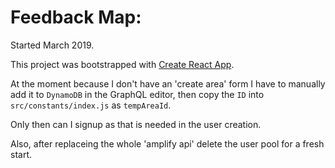 # Feedback Map:

Started March 2019.

This project was bootstrapped with [Create React App](https://github.com/facebook/create-react-app).

At the moment because I don't have an 'create area' form I have to manually add it to `DynamoDB` in the GraphQL editor, then copy the `ID` into `src/constants/index.js` as `tempAreaId`.

Only then can I signup as that is needed in the user creation.

Also, after replaceing the whole 'amplify api' delete the user pool for a fresh start.
